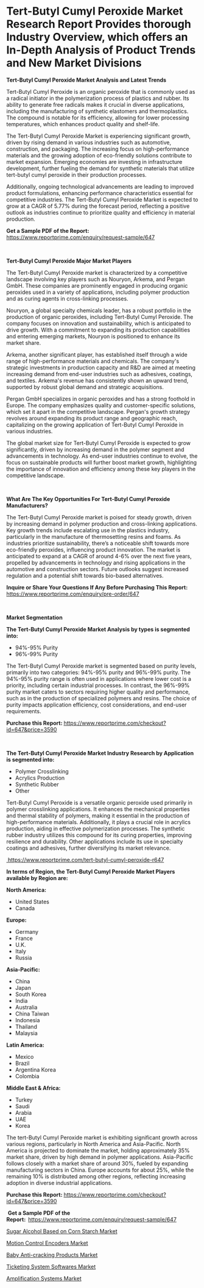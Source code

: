 <p><h1>Tert-Butyl Cumyl Peroxide Market Research Report Provides thorough Industry Overview, which offers an In-Depth Analysis of Product Trends and New Market Divisions</h1></p><p><strong>Tert-Butyl Cumyl Peroxide Market Analysis and Latest Trends</strong></p>
<p><p>Tert-Butyl Cumyl Peroxide is an organic peroxide that is commonly used as a radical initiator in the polymerization process of plastics and rubber. Its ability to generate free radicals makes it crucial in diverse applications, including the manufacturing of synthetic elastomers and thermoplastics. The compound is notable for its efficiency, allowing for lower processing temperatures, which enhances product quality and shelf-life.</p><p>The Tert-Butyl Cumyl Peroxide Market is experiencing significant growth, driven by rising demand in various industries such as automotive, construction, and packaging. The increasing focus on high-performance materials and the growing adoption of eco-friendly solutions contribute to market expansion. Emerging economies are investing in infrastructure development, further fueling the demand for synthetic materials that utilize tert-butyl cumyl peroxide in their production processes.</p><p>Additionally, ongoing technological advancements are leading to improved product formulations, enhancing performance characteristics essential for competitive industries. The Tert-Butyl Cumyl Peroxide Market is expected to grow at a CAGR of 5.77% during the forecast period, reflecting a positive outlook as industries continue to prioritize quality and efficiency in material production.</p></p>
<p><strong>Get a Sample PDF of the Report:&nbsp;</strong> <a href="https://www.reportprime.com/enquiry/request-sample/647">https://www.reportprime.com/enquiry/request-sample/647</a></p>
<p>&nbsp;</p>
<p><strong>Tert-Butyl Cumyl Peroxide Major Market Players</strong></p>
<p><p>The Tert-Butyl Cumyl Peroxide market is characterized by a competitive landscape involving key players such as Nouryon, Arkema, and Pergan GmbH. These companies are prominently engaged in producing organic peroxides used in a variety of applications, including polymer production and as curing agents in cross-linking processes.</p><p>Nouryon, a global specialty chemicals leader, has a robust portfolio in the production of organic peroxides, including Tert-Butyl Cumyl Peroxide. The company focuses on innovation and sustainability, which is anticipated to drive growth. With a commitment to expanding its production capabilities and entering emerging markets, Nouryon is positioned to enhance its market share.</p><p>Arkema, another significant player, has established itself through a wide range of high-performance materials and chemicals. The company's strategic investments in production capacity and R&D are aimed at meeting increasing demand from end-user industries such as adhesives, coatings, and textiles. Arkema's revenue has consistently shown an upward trend, supported by robust global demand and strategic acquisitions.</p><p>Pergan GmbH specializes in organic peroxides and has a strong foothold in Europe. The company emphasizes quality and customer-specific solutions, which set it apart in the competitive landscape. Pergan's growth strategy revolves around expanding its product range and geographic reach, capitalizing on the growing application of Tert-Butyl Cumyl Peroxide in various industries.</p><p>The global market size for Tert-Butyl Cumyl Peroxide is expected to grow significantly, driven by increasing demand in the polymer segment and advancements in technology. As end-user industries continue to evolve, the focus on sustainable products will further boost market growth, highlighting the importance of innovation and efficiency among these key players in the competitive landscape.</p></p>
<p>&nbsp;</p>
<p><strong>What Are The Key Opportunities For Tert-Butyl Cumyl Peroxide Manufacturers?</strong></p>
<p><p>The Tert-Butyl Cumyl Peroxide market is poised for steady growth, driven by increasing demand in polymer production and cross-linking applications. Key growth trends include escalating use in the plastics industry, particularly in the manufacture of thermosetting resins and foams. As industries prioritize sustainability, there’s a noticeable shift towards more eco-friendly peroxides, influencing product innovation. The market is anticipated to expand at a CAGR of around 4-6% over the next five years, propelled by advancements in technology and rising applications in the automotive and construction sectors. Future outlooks suggest increased regulation and a potential shift towards bio-based alternatives.</p></p>
<p><strong>Inquire or Share Your Questions If Any Before Purchasing This Report:</strong> <a href="https://www.reportprime.com/enquiry/pre-order/647">https://www.reportprime.com/enquiry/pre-order/647</a></p>
<p>&nbsp;</p>
<p><strong>Market Segmentation</strong></p>
<p><strong>The Tert-Butyl Cumyl Peroxide Market Analysis by types is segmented into:</strong></p>
<p><ul><li>94%-95% Purity</li><li>96%-99% Purity</li></ul></p>
<p><p>The Tert-Butyl Cumyl Peroxide market is segmented based on purity levels, primarily into two categories: 94%-95% purity and 96%-99% purity. The 94%-95% purity range is often used in applications where lower cost is a priority, including certain industrial processes. In contrast, the 96%-99% purity market caters to sectors requiring higher quality and performance, such as in the production of specialized polymers and resins. The choice of purity impacts application efficiency, cost considerations, and end-user requirements.</p></p>
<p><strong>Purchase this Report:&nbsp;</strong><a href="https://www.reportprime.com/checkout?id=647&price=3590">https://www.reportprime.com/checkout?id=647&price=3590</a></p>
<p>&nbsp;</p>
<p><strong>The Tert-Butyl Cumyl Peroxide Market Industry Research by Application is segmented into:</strong></p>
<p><ul><li>Polymer Crosslinking</li><li>Acrylics Production</li><li>Synthetic Rubber</li><li>Other</li></ul></p>
<p><p>Tert-Butyl Cumyl Peroxide is a versatile organic peroxide used primarily in polymer crosslinking applications. It enhances the mechanical properties and thermal stability of polymers, making it essential in the production of high-performance materials. Additionally, it plays a crucial role in acrylics production, aiding in effective polymerization processes. The synthetic rubber industry utilizes this compound for its curing properties, improving resilience and durability. Other applications include its use in specialty coatings and adhesives, further diversifying its market relevance.</p></p>
<p><a href="https://www.reportprime.com/tert-butyl-cumyl-peroxide-r647">&nbsp;https://www.reportprime.com/tert-butyl-cumyl-peroxide-r647</a></p>
<p><strong>In terms of Region, the Tert-Butyl Cumyl Peroxide Market Players available by Region are:</strong></p>
<p>
    <p> <strong> North America: </strong>
        <ul>
            <li>United States</li>
            <li>Canada</li>
        </ul>
        </p> 
    <p> <strong> Europe: </strong>
        <ul>
            <li>Germany</li>
            <li>France</li>
            <li>U.K.</li>
            <li>Italy</li>
            <li>Russia</li>
        </ul>
        </p> 
    <p> <strong> Asia-Pacific: </strong>
        <ul>
            <li>China</li>
            <li>Japan</li>
            <li>South Korea</li>
            <li>India</li>
            <li>Australia</li>
            <li>China Taiwan</li>
            <li>Indonesia</li>
            <li>Thailand</li>
            <li>Malaysia</li>
        </ul>
        </p> 
    <p> <strong> Latin America: </strong>
        <ul>
            <li>Mexico</li>
            <li>Brazil</li>
            <li>Argentina Korea</li>
            <li>Colombia</li>
        </ul>
        </p> 
    <p> <strong> Middle East & Africa: </strong>
        <ul>
            <li>Turkey</li>
            <li>Saudi</li>
            <li>Arabia</li>
            <li>UAE</li>
            <li>Korea</li>
        </ul>
    </p>
    </p>
<p><p>The tert-Butyl Cumyl Peroxide market is exhibiting significant growth across various regions, particularly in North America and Asia-Pacific. North America is projected to dominate the market, holding approximately 35% market share, driven by high demand in polymer applications. Asia-Pacific follows closely with a market share of around 30%, fueled by expanding manufacturing sectors in China. Europe accounts for about 25%, while the remaining 10% is distributed among other regions, reflecting increasing adoption in diverse industrial applications.</p></p>
<p><strong>Purchase this Report: </strong><a href="https://www.reportprime.com/checkout?id=647&price=3590">https://www.reportprime.com/checkout?id=647&price=3590</a></p>
<p>&nbsp;<strong>Get a Sample PDF of the Report:&nbsp;&nbsp;</strong><a href="https://www.reportprime.com/enquiry/request-sample/647">https://www.reportprime.com/enquiry/request-sample/647</a></p>
<p><strong></strong></p>
<p><p><a href="https://github.com/bmorecock/Market-Research-Report-List-5/blob/main/sugar-alcohol-based-on-corn-starch-market.md">Sugar Alcohol Based on Corn Starch Market</a></p><p><a href="https://www.linkedin.com/pulse/global-motion-control-encoders-market-trends-analysis-future-56tkf?trackingId=L0YBboXRSzCKWS5THw%2Fngg%3D%3D">Motion Control Encoders Market</a></p><p><a href="https://issuu.com/reportprime-2/docs/baby-anti-cracking-products-market-_ba2f47229d8eba">Baby Anti-cracking Products Market</a></p><p><a href="https://medium.com/@jacob.gibson4568/ticketing-system-softwares-market-outlook-complete-industry-analysis-2024-to-2031-14f1eeb3046f">Ticketing System Softwares Market</a></p><p><a href="https://medium.com/@jacob.gibson4568/amplification-systems-market-trends-and-market-growth-outlook-2024-2031-805c39d15197?postPublishedType=initial">Amplification Systems Market</a></p></p>